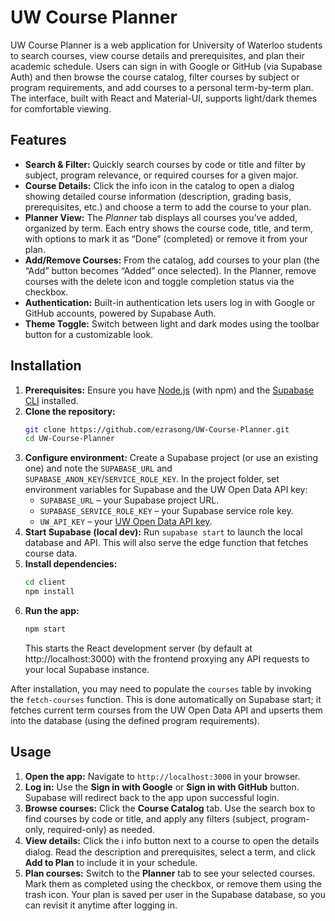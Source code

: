 # UW Course Planner

UW Course Planner is a web application for University of Waterloo students to search courses, view course details and prerequisites, and plan their academic schedule. Users can sign in with Google or GitHub (via Supabase Auth) and then browse the course catalog, filter courses by subject or program requirements, and add courses to a personal term-by-term plan. The interface, built with React and Material-UI, supports light/dark themes for comfortable viewing.

## Features

- **Search & Filter:** Quickly search courses by code or title and filter by subject, program relevance, or required courses for a given major.  
- **Course Details:** Click the info icon in the catalog to open a dialog showing detailed course information (description, grading basis, prerequisites, etc.) and choose a term to add the course to your plan.  
- **Planner View:** The *Planner* tab displays all courses you’ve added, organized by term. Each entry shows the course code, title, and term, with options to mark it as “Done” (completed) or remove it from your plan.  
- **Add/Remove Courses:** From the catalog, add courses to your plan (the “Add” button becomes “Added” once selected). In the Planner, remove courses with the delete icon and toggle completion status via the checkbox.  
- **Authentication:** Built-in authentication lets users log in with Google or GitHub accounts, powered by Supabase Auth.  
- **Theme Toggle:** Switch between light and dark modes using the toolbar button for a customizable look.

## Installation

1. **Prerequisites:** Ensure you have [Node.js](https://nodejs.org/) (with npm) and the [Supabase CLI](https://supabase.com/docs/guides/cli) installed.  
2. **Clone the repository:**  
   ```bash
   git clone https://github.com/ezrasong/UW-Course-Planner.git
   cd UW-Course-Planner
   ```  
3. **Configure environment:** Create a Supabase project (or use an existing one) and note the `SUPABASE_URL` and `SUPABASE_ANON_KEY`/`SERVICE_ROLE_KEY`. In the project folder, set environment variables for Supabase and the UW Open Data API key:  
   - `SUPABASE_URL` – your Supabase project URL.  
   - `SUPABASE_SERVICE_ROLE_KEY` – your Supabase service role key.  
   - `UW_API_KEY` – your [UW Open Data API key](https://openapi.data.uwaterloo.ca/).  
4. **Start Supabase (local dev):** Run `supabase start` to launch the local database and API. This will also serve the edge function that fetches course data.  
5. **Install dependencies:**  
   ```bash
   cd client
   npm install
   ```  
6. **Run the app:**  
   ```bash
   npm start
   ```  
   This starts the React development server (by default at http://localhost:3000) with the frontend proxying any API requests to your local Supabase instance.

After installation, you may need to populate the `courses` table by invoking the `fetch-courses` function. This is done automatically on Supabase start; it fetches current term courses from the UW Open Data API and upserts them into the database (using the defined program requirements).

## Usage

1. **Open the app:** Navigate to `http://localhost:3000` in your browser.  
2. **Log in:** Use the **Sign in with Google** or **Sign in with GitHub** button. Supabase will redirect back to the app upon successful login.  
3. **Browse courses:** Click the **Course Catalog** tab. Use the search box to find courses by code or title, and apply any filters (subject, program-only, required-only) as needed.  
4. **View details:** Click the ℹ️ info button next to a course to open the details dialog. Read the description and prerequisites, select a term, and click **Add to Plan** to include it in your schedule.  
5. **Plan courses:** Switch to the **Planner** tab to see your selected courses. Mark them as completed using the checkbox, or remove them using the trash icon. Your plan is saved per user in the Supabase database, so you can revisit it anytime after logging in.

